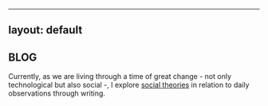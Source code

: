 
---
layout: default
---

## BLOG
Currently, as we are living through a time of great change - not only technological but also social -, I explore [social theories](https://www.thoughtco.com/sociology-research-and-statistics-s2-3026650)
in relation to daily observations through writing.
